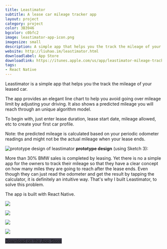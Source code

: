 ```yaml
---
title: Leastimator
subtitle: A lease car mileage tracker app
layout: project
category: project
color: 3B3946
bgcolor: c0bfc2
image: leastimator-app-icon.png
imagesize: small
description: A simple app that helps you the track the mileage of your leased car.
website: http://liuhao.im/leastimator.html
downloadlabel: App Store
downloadlink: https://itunes.apple.com/us/app/leastimator-mileage-tracker/id1228501014?ls=1&mt=8
tags:
- React Native
---
```


Leastimator is a simple app that helps you the track the mileage of your leased car.

The app provides an elegant line chart to help you avoid going over mileage limit by adjusting your driving. It also shows a predicted mileage you will reach through an unique algorithm model.

To begin with, just enter lease duration, lease start date, mileage allowed, etc to create your first car profile.

Note: the predicted mileage is calculated based on your periodic odometer readings and might not be the actual mileage when your lease ends.

![prototype design of leastimator](/images/leastimator_prototype.png)
__prototype design__ (using Sketch 3):

More than 30% BMW sales is completed by leasing. Yet there is no a simple app for the owners to track their mileage so that they have a clear concept on how many miles they are going to reach after the lease ends. Even though they can just read the odometer and get the result by tapping the calculator, it is definitely an intuitive way. That's why I built Leastimator, to solve this problem.

The app is built with React Native.

![](/images/leastimator-screenshot-1.png)

![](/images/leastimator-screenshot-2.png)

![](/images/leastimator-screenshot-3.png)

![](/images/leastimator-screenshot-4.png)

<a href="https://itunes.apple.com/us/app/leastimator-mileage-tracker/id1228501014?ls=1&mt=8" class="button" style="background-color: #3B3946">Download on the App Store</a>